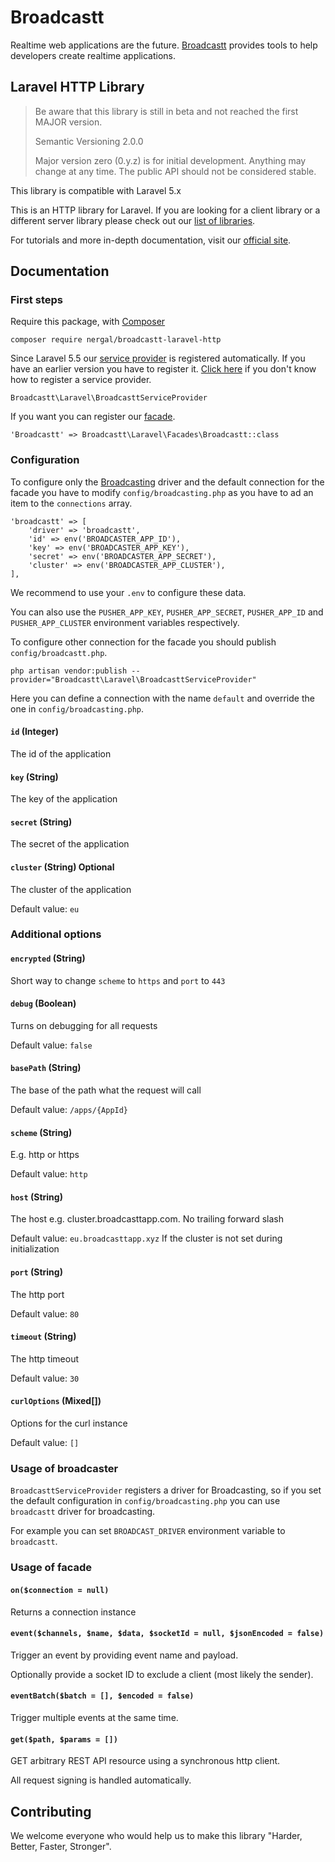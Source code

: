 # Broadcastt

Realtime web applications are the future. [Broadcastt](https://broadcastt.xyz/) provides tools to help developers create realtime applications.

## Laravel HTTP Library

> Be aware that this library is still in beta and not reached the first MAJOR version.
> 
> Semantic Versioning 2.0.0
>
> Major version zero (0.y.z) is for initial development. Anything may change at any time. The public API should not be considered stable.

This library is compatible with Laravel 5.x

This is an HTTP library for Laravel. If you are looking for a client library or a different server library please check out our [list of libraries](https://broadcastt.xyz/docs/libraries).

For tutorials and more in-depth documentation, visit our [official site](https://broadcastt.xyz/).

## Documentation

### First steps

Require this package, with [Composer](https://getcomposer.org/)

```
composer require nergal/broadcastt-laravel-http
```

Since Laravel 5.5 our [service provider](http://laravel.com/docs/provider) is registered automatically. If you have an earlier version you have to register it. [Click here](https://laravel.com/docs/5.0/providers#registering-providers) if you don't know how to register a service provider.

```
Broadcastt\Laravel\BroadcasttServiceProvider
``` 

If you want you can register our [facade](http://laravel.com/docs/facades).

```
'Broadcastt' => Broadcastt\Laravel\Facades\Broadcastt::class
```

### Configuration

To configure only the [Broadcasting](https://laravel.com/docs/broadcasting) driver and the default connection for the facade you have to modify `config/broadcasting.php` as you have to ad an item to the `connections` array.

```
'broadcastt' => [
	'driver' => 'broadcastt',
	'id' => env('BROADCASTER_APP_ID'),
	'key' => env('BROADCASTER_APP_KEY'),
	'secret' => env('BROADCASTER_APP_SECRET'),
	'cluster' => env('BROADCASTER_APP_CLUSTER'),
],
```

We recommend to use your `.env` to configure these data.

You can also use the `PUSHER_APP_KEY`, `PUSHER_APP_SECRET`, `PUSHER_APP_ID` and `PUSHER_APP_CLUSTER` environment variables respectively.

To configure other connection for the facade you should publish `config/broadcastt.php`.

```
php artisan vendor:publish --provider="Broadcastt\Laravel\BroadcasttServiceProvider"
```

Here you can define a connection with the name `default` and override the one in `config/broadcasting.php`.

#### `id` (Integer)

The id of the application

#### `key` (String)

The key of the application

#### `secret` (String)

The secret of the application

#### `cluster` (String) Optional

The cluster of the application

Default value: `eu`

### Additional options

#### `encrypted` (String)

Short way to change `scheme` to `https` and `port` to `443`

#### `debug` (Boolean)

Turns on debugging for all requests

Default value: `false`

#### `basePath` (String)

The base of the path what the request will call

Default value: `/apps/{AppId}`

#### `scheme` (String)

E.g. http or https

Default value: `http`

#### `host` (String)

The host e.g. cluster.broadcasttapp.com. No trailing forward slash

Default value: `eu.broadcasttapp.xyz` If the cluster is not set during initialization

#### `port` (String)

The http port

Default value: `80`

#### `timeout` (String)

The http timeout

Default value: `30`

#### `curlOptions` (Mixed[])

Options for the curl instance

Default value: `[]`

### Usage of broadcaster

`BroadcasttServiceProvider` registers a driver for Broadcasting, so if you set the default configuration in `config/broadcasting.php` you can use `broadcastt` driver for broadcasting.

For example you can set `BROADCAST_DRIVER` environment variable to `broadcastt`.

### Usage of facade

#### `on($connection = null)`

Returns a connection instance

#### `event($channels, $name, $data, $socketId = null, $jsonEncoded = false)`

Trigger an event by providing event name and payload.

Optionally provide a socket ID to exclude a client (most likely the sender).

#### `eventBatch($batch = [], $encoded = false)`

Trigger multiple events at the same time.

#### `get($path, $params = [])`

GET arbitrary REST API resource using a synchronous http client.

All request signing is handled automatically.

## Contributing

We welcome everyone who would help us to make this library "Harder, Better, Faster, Stronger".
